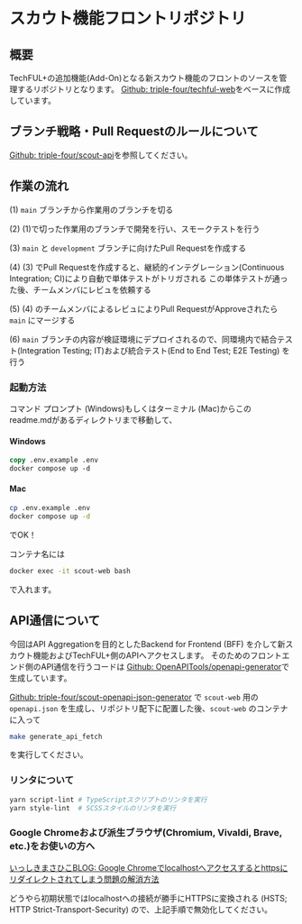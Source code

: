 # スカウト機能フロントリポジトリ

## 概要

TechFUL+の追加機能(Add-On)となる新スカウト機能のフロントのソースを管理するリポジトリとなります。
[Github: triple-four/techful-web](https://github.com/triple-four/techful-web)をベースに作成しています。

## ブランチ戦略・Pull Requestのルールについて

[Github: triple-four/scout-api](https://github.com/triple-four/scout-api)を参照してください。

## 作業の流れ

(1) `main` ブランチから作業用のブランチを切る

(2) (1)で切った作業用のブランチで開発を行い、スモークテストを行う

(3) `main` と `development` ブランチに向けたPull Requestを作成する

(4) (3) でPull Requestを作成すると、継続的インテグレーション(Continuous Integration; CI)により自動で単体テストがトリガされる
この単体テストが通った後、チームメンバにレビュを依頼する

(5) (4) のチームメンバによるレビュによりPull RequestがApproveされたら `main` にマージする

(6) `main` ブランチの内容が検証環境にデプロイされるので、同環境内で結合テスト(Integration Testing; IT)および統合テスト(End to End Test; E2E Testing) を行う

### 起動方法

コマンド プロンプト (Windows)もしくはターミナル (Mac)からこのreadme.mdがあるディレクトリまで移動して、

#### Windows

```ps
copy .env.example .env
docker compose up -d
```

#### Mac

```bash
cp .env.example .env
docker compose up -d
```
でOK！

コンテナ名には

```bash
docker exec -it scout-web bash
```

で入れます。

## API通信について

今回はAPI Aggregationを目的としたBackend for Frontend (BFF) を介して新スカウト機能およびTechFUL+側のAPIへアクセスします。
そのためのフロントエンド側のAPI通信を行うコードは [Github: OpenAPITools/openapi-generator](https://github.com/OpenAPITools/openapi-generator)で生成しています。

[Github: triple-four/scout-openapi-json-generator](https://github.com/triple-four/scout-openapi-json-generator) で `scout-web` 用の `openapi.json` を生成し、リポジトリ配下に配置した後、`scout-web` のコンテナに入って

```bash
make generate_api_fetch
```

を実行してください。

### リンタについて

```bash
yarn script-lint # TypeScriptスクリプトのリンタを実行
yarn style-lint  # SCSSスタイルのリンタを実行
```

### Google Chromeおよび派生ブラウザ(Chromium, Vivaldi, Brave, etc.)をお使いの方へ

[いっしきまさひこBLOG: Google Chromeでlocalhostへアクセスするとhttpsにリダイレクトされてしまう問題の解消方法](https://blog.masahiko.info/entry/2020/03/10/000025)

どうやら初期状態ではlocalhostへの接続が勝手にHTTPSに変換される (HSTS; HTTP Strict-Transport-Security) ので、上記手順で無効化してください。
